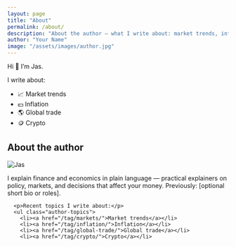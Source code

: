 ```yaml
---
layout: page
title: "About"
permalink: /about/
description: "About the author — what I write about: market trends, inflation, global trade and crypto."
author: "Your Name"
image: "/assets/images/author.jpg"
---
```


Hi 👋 I’m Jas.  

I write about:  
- 📈 Market trends  
- 💵 Inflation  
- 🌎 Global trade  
- 🪙 Crypto  

<section class="author-bio" aria-labelledby="about-heading">
  <h2 id="about-heading">About the author</h2>
  <div class="author-meta">
    <img src="{{ site.baseurl }}{{ page.image }}" alt="Jas" class="author-avatar" />
    <div>
      <p>I explain finance and economics in plain language — practical explainers on policy, markets, and decisions that affect your money. Previously: [optional short bio or roles].</p>

      <p>Recent topics I write about:</p>
      <ul class="author-topics">
        <li><a href="/tag/markets/">Market trends</a></li>
        <li><a href="/tag/inflation/">Inflation</a></li>
        <li><a href="/tag/global-trade/">Global trade</a></li>
        <li><a href="/tag/crypto/">Crypto</a></li>

